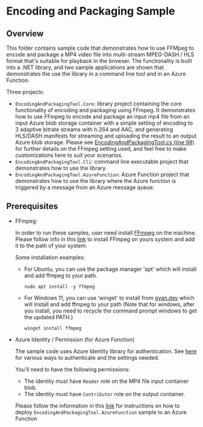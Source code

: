 Encoding and Packaging Sample
==

## Overview

This folder contains sample code that demonstrates how to use FFMpeg to encode and package a MP4 video file into multi-stream MPEG-DASH / HLS format that's suitable for playback in the browser.  The functionality is built into a .NET library, and two sample applications are shown that demonstrates the use the library in a command line tool and in an Azure Function.

Three projects:

* `EncodingAndPackagingTool.Core`: library project containing the core functionality of encoding and packaging using FFmpeg.  It demonstrates how to use FFmpeg to encode and package an input mp4 file from an input Azure blob storage container with a simple setting of encoding to 3 adaptive bitrate streams with h.264 and AAC, and generating HLS/DASH manifests for streaming and uploading the result to an output Azure blob storage.  Please see [EncodingAndPackagingTool.cs (line 98)](https://github.com/Azure/azure-media-migration/blob/main/EncodingAndPackagingExample/EncodingAndPackagingTool.Core/EncodingAndPackagingTool.cs#L98) for further details on the FFmpeg setting used, and feel free to make customizations here to suit your scenarios. 
* `EncodingAndPackagingTool.Cli`: command line executable project that demonstrates how to use the library.
* `EncodingAndPackagingTool.AzureFunction`: Azure Function project that demonstrates how to use the library where the Azure function is triggered by a message from an Azure message queue.


## Prerequisites

- FFmpeg:

    In order to run these samples, user need install [FFmpeg](https://ffmpeg.org/download.html) on the machine. Please follow info in this [link](https://ffmpeg.org/download.html) to install FFmpeg on yours system and add it to the path of your system.

    Some installation examples:

    - For Ubuntu, you can use the package manager 'apt' which will install and add ffmpeg to your path.

        ```
        sudo apt install -y ffmpeg
        ```

    - For Windows 11, you can use 'winget' to install from [gyan.dev](https://www.gyan.dev/ffmpeg/builds/) which will install and add ffmpeg to your path (Note that for windows, after you install, you need to recycle the command prompt windows to get the updated PATH.)

        ```
        winget install ffmpeg
        ```

- Azure Identity / Permission (for Azure Function)
    
    The sample code uses Azure Identity library for authentication.  See [here](https://learn.microsoft.com/en-us/dotnet/api/overview/azure/identity-readme?view=azure-dotnet) for various ways to authenticate and the settings needed.

    You'll need to have the following permissions:

    - The identity must have `Reader` role on the MP4 file input container blob.
    - The identity must have `Contributor` role on the output container.

    Please follow the information in this [link](https://learn.microsoft.com/en-us/azure/azure-functions/functions-how-to-custom-container?tabs=core-tools%2Cacr%2Cazure-cli&pivots=azure-functions) for instructions on how to deploy `EncodingAndPackagingTool.AzureFunction` sample to an Azure Function